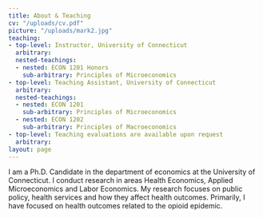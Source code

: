 ```yaml
---
title: About & Teaching
cv: "/uploads/cv.pdf"
picture: "/uploads/mark2.jpg"
teaching:
- top-level: Instructor, University of Connecticut
  arbitrary: 
  nested-teachings:
  - nested: ECON 1201 Honors
    sub-arbitrary: Principles of Microeconomics
- top-level: Teaching Assistant, University of Connecticut
  arbitrary: 
  nested-teachings:
  - nested: ECON 1201
    sub-arbitrary: Principles of Microeconomics
  - nested: ECON 1202
    sub-arbitrary: Principles of Macroeconomics
- top-level: Teaching evaluations are available upon request
  arbitrary: 
layout: page
---
```


I am a Ph.D. Candidate in the department of economics at the University of Connecticut.  I conduct research in areas Health Economics, Applied Microeconomics and Labor Economics. My research focuses on public policy, health services and how they affect health outcomes. Primarily, I have focused on health outcomes related to the opioid epidemic.

